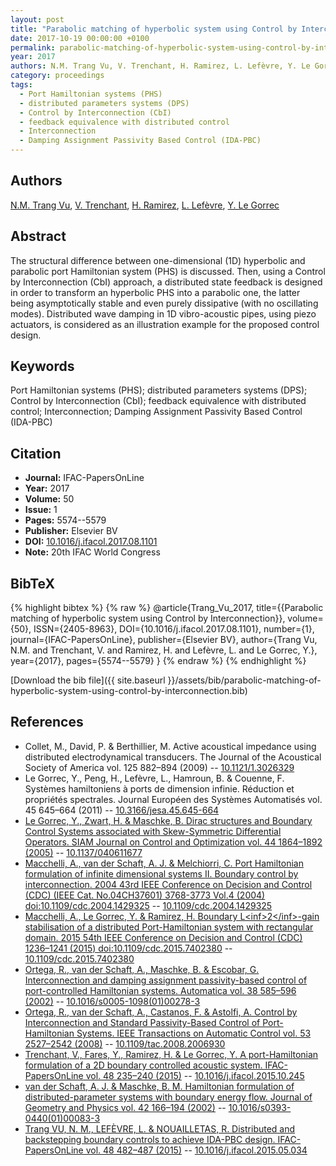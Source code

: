 ```yaml
---
layout: post
title: "Parabolic matching of hyperbolic system using Control by Interconnection"
date: 2017-10-19 00:00:00 +0100
permalink: parabolic-matching-of-hyperbolic-system-using-control-by-interconnection
year: 2017
authors: N.M. Trang Vu, V. Trenchant, H. Ramirez, L. Lefèvre, Y. Le Gorrec
category: proceedings
tags:
  - Port Hamiltonian systems (PHS)
  - distributed parameters systems (DPS)
  - Control by Interconnection (CbI)
  - feedback equivalence with distributed control
  - Interconnection
  - Damping Assignment Passivity Based Control (IDA-PBC)
---
```

 
## Authors
[N.M. Trang Vu](authors/ngoc-minh-trang-vu), [V. Trenchant](authors/vincent-trenchant), [H. Ramirez](authors/hector-ramirez), [L. Lefèvre](authors/laurent-lefevre), [Y. Le Gorrec](authors/yann-le-gorrec)
 
## Abstract
The structural difference between one-dimensional (1D) hyperbolic and parabolic port Hamiltonian system (PHS) is discussed. Then, using a Control by Interconnection (CbI) approach, a distributed state feedback is designed in order to transform an hyperbolic PHS into a parabolic one, the latter being asymptotically stable and even purely dissipative (with no oscillating modes). Distributed wave damping in 1D vibro-acoustic pipes, using piezo actuators, is considered as an illustration example for the proposed control design.
 
## Keywords
Port Hamiltonian systems (PHS); distributed parameters systems (DPS); Control by Interconnection (CbI); feedback equivalence with distributed control; Interconnection; Damping Assignment Passivity Based Control (IDA-PBC)
 
## Citation
- **Journal:** IFAC-PapersOnLine
- **Year:** 2017
- **Volume:** 50
- **Issue:** 1
- **Pages:** 5574--5579
- **Publisher:** Elsevier BV
- **DOI:** [10.1016/j.ifacol.2017.08.1101](https://doi.org/10.1016/j.ifacol.2017.08.1101)
- **Note:** 20th IFAC World Congress
 
## BibTeX
{% highlight bibtex %}
{% raw %}
@article{Trang_Vu_2017,
  title={{Parabolic matching of hyperbolic system using Control by Interconnection}},
  volume={50},
  ISSN={2405-8963},
  DOI={10.1016/j.ifacol.2017.08.1101},
  number={1},
  journal={IFAC-PapersOnLine},
  publisher={Elsevier BV},
  author={Trang Vu, N.M. and Trenchant, V. and Ramirez, H. and Lefèvre, L. and Le Gorrec, Y.},
  year={2017},
  pages={5574--5579}
}
{% endraw %}
{% endhighlight %}
 
[Download the bib file]({{ site.baseurl }}/assets/bib/parabolic-matching-of-hyperbolic-system-using-control-by-interconnection.bib)
 
## References
- Collet, M., David, P. & Berthillier, M. Active acoustical impedance using distributed electrodynamical transducers. The Journal of the Acoustical Society of America vol. 125 882–894 (2009) -- [10.1121/1.3026329](https://doi.org/10.1121/1.3026329)
- Le Gorrec, Y., Peng, H., Lefèvre, L., Hamroun, B. & Couenne, F. Systèmes hamiltoniens à ports de dimension infinie. Réduction et propriétés spectrales. Journal Européen des Systèmes Automatisés vol. 45 645–664 (2011) -- [10.3166/jesa.45.645-664](https://doi.org/10.3166/jesa.45.645-664)
- [Le Gorrec, Y., Zwart, H. & Maschke, B. Dirac structures and Boundary Control Systems associated with Skew-Symmetric Differential Operators. SIAM Journal on Control and Optimization vol. 44 1864–1892 (2005)](dirac-structures-and-boundary-control-systems-associated-with-skew-symmetric-differential-operators) -- [10.1137/040611677](https://doi.org/10.1137/040611677)
- [Macchelli, A., van der Schaft, A. J. & Melchiorri, C. Port Hamiltonian formulation of infinite dimensional systems II. Boundary control by interconnection. 2004 43rd IEEE Conference on Decision and Control (CDC) (IEEE Cat. No.04CH37601) 3768-3773 Vol.4 (2004) doi:10.1109/cdc.2004.1429325](port-hamiltonian-formulation-of-infinite-dimensional-systems-ii-boundary-control-by-interconnection) -- [10.1109/cdc.2004.1429325](https://doi.org/10.1109/cdc.2004.1429325)
- [Macchelli, A., Le Gorrec, Y. & Ramirez, H. Boundary L&lt;inf&gt;2&lt;/inf&gt;-gain stabilisation of a distributed Port-Hamiltonian system with rectangular domain. 2015 54th IEEE Conference on Decision and Control (CDC) 1236–1241 (2015) doi:10.1109/cdc.2015.7402380](boundary-l-lt-inf-gt-2-lt-inf-gt-gain-stabilisation-of-a-distributed-port-hamiltonian-system-with-rectangular-domain) -- [10.1109/cdc.2015.7402380](https://doi.org/10.1109/cdc.2015.7402380)
- [Ortega, R., van der Schaft, A., Maschke, B. & Escobar, G. Interconnection and damping assignment passivity-based control of port-controlled Hamiltonian systems. Automatica vol. 38 585–596 (2002)](interconnection-and-damping-assignment-passivity-based-control-of-port-controlled-hamiltonian-systems) -- [10.1016/s0005-1098(01)00278-3](https://doi.org/10.1016/s0005-1098(01)00278-3)
- [Ortega, R., van der Schaft, A., Castanos, F. & Astolfi, A. Control by Interconnection and Standard Passivity-Based Control of Port-Hamiltonian Systems. IEEE Transactions on Automatic Control vol. 53 2527–2542 (2008)](control-by-interconnection-and-standard-passivity-based-control-of-port-hamiltonian-systems) -- [10.1109/tac.2008.2006930](https://doi.org/10.1109/tac.2008.2006930)
- [Trenchant, V., Fares, Y., Ramirez, H. & Le Gorrec, Y. A port-Hamiltonian formulation of a 2D boundary controlled acoustic system. IFAC-PapersOnLine vol. 48 235–240 (2015)](a-port-hamiltonian-formulation-of-a-2d-boundary-controlled-acoustic-system) -- [10.1016/j.ifacol.2015.10.245](https://doi.org/10.1016/j.ifacol.2015.10.245)
- [van der Schaft, A. J. & Maschke, B. M. Hamiltonian formulation of distributed-parameter systems with boundary energy flow. Journal of Geometry and Physics vol. 42 166–194 (2002)](hamiltonian-formulation-of-distributed-parameter-systems-with-boundary-energy-flow) -- [10.1016/s0393-0440(01)00083-3](https://doi.org/10.1016/s0393-0440(01)00083-3)
- [Trang VU, N. M., LEFÈVRE, L. & NOUAILLETAS, R. Distributed and backstepping boundary controls to achieve IDA-PBC design. IFAC-PapersOnLine vol. 48 482–487 (2015)](distributed-and-backstepping-boundary-controls-to-achieve-ida-pbc-design) -- [10.1016/j.ifacol.2015.05.034](https://doi.org/10.1016/j.ifacol.2015.05.034)

